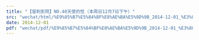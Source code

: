 ```yaml
---
title: "【冒刺影院】NO.40天使的性（本周日12月7日下午）"
src: "wechat/html/%E9%85%B7%E5%84%BF%E8%AE%BA%E5%9D%9B_2014-12-01_%E3%80%90%E5%86%92%E5%88%BA%E5%BD%B1%E9%99%A2%E3%80%91NO.40%E5%A4%A9%E4%BD%BF%E7%9A%84%E6%80%A7%EF%BC%88%E6%9C%AC%E5%91%A8%E6%97%A512%E6%9C%887%E6%97%A5%E4%B8%8B%E5%8D%88%EF%BC%89.html"
date: 2014-12-01
pdf: "wechat/pdf/%E9%85%B7%E5%84%BF%E8%AE%BA%E5%9D%9B_2014-12-01_%E3%80%90%E5%86%92%E5%88%BA%E5%BD%B1%E9%99%A2%E3%80%91NO.40%E5%A4%A9%E4%BD%BF%E7%9A%84%E6%80%A7%EF%BC%88%E6%9C%AC%E5%91%A8%E6%97%A512%E6%9C%887%E6%97%A5%E4%B8%8B%E5%8D%88%EF%BC%89.pdf"
---
```


